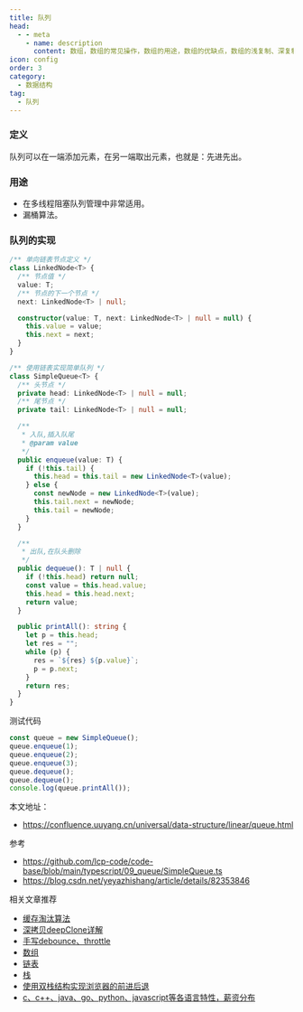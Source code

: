 ```yaml
---
title: 队列
head:
  - - meta
    - name: description
      content: 数组，数组的常见操作，数组的用途，数组的优缺点，数组的浅复制、深复制，数组的引用复制和值复制，数组的常见用途。
icon: config
order: 3
category:
  - 数据结构
tag:
  - 队列
---
```


### **定义**
队列可以在一端添加元素，在另一端取出元素，也就是：先进先出。

### **用途**
- 在多线程阻塞队列管理中非常适用。
- 漏桶算法。

### **队列的实现**
```ts
/** 单向链表节点定义 */
class LinkedNode<T> {
  /** 节点值 */
  value: T;
  /** 节点的下一个节点 */
  next: LinkedNode<T> | null;

  constructor(value: T, next: LinkedNode<T> | null = null) {
    this.value = value;
    this.next = next;
  }
}

/** 使用链表实现简单队列 */
class SimpleQueue<T> {
  /** 头节点 */
  private head: LinkedNode<T> | null = null;
  /** 尾节点 */
  private tail: LinkedNode<T> | null = null;

  /**
   * 入队,插入队尾
   * @param value
   */
  public enqueue(value: T) {
    if (!this.tail) {
      this.head = this.tail = new LinkedNode<T>(value);
    } else {
      const newNode = new LinkedNode<T>(value);
      this.tail.next = newNode;
      this.tail = newNode;
    }
  }

  /**
   * 出队,在队头删除
   */
  public dequeue(): T | null {
    if (!this.head) return null;
    const value = this.head.value;
    this.head = this.head.next;
    return value;
  }

  public printAll(): string {
    let p = this.head;
    let res = "";
    while (p) {
      res = `${res} ${p.value}`;
      p = p.next;
    }
    return res;
  }
}
```

测试代码
```ts
const queue = new SimpleQueue();
queue.enqueue(1);
queue.enqueue(2);
queue.enqueue(3);
queue.dequeue();
queue.dequeue();
console.log(queue.printAll());
```

本文地址：
- https://confluence.uuyang.cn/universal/data-structure/linear/queue.html

参考
- https://github.com/lcp-code/code-base/blob/main/typescript/09_queue/SimpleQueue.ts
- https://blog.csdn.net/yeyazhishang/article/details/82353846

相关文章推荐
- [缓存淘汰算法](../../algorithm/faq/lru.md)
- [深拷贝deepClone详解](../faq/deep-clone.md)
- [手写debounce、throttle](../faq/debounce-throttle.md)
- [数组](./array.md)
- [链表](./linked.md)
- [栈](./stack.md)
- [使用双栈结构实现浏览器的前进后退](./stack.md#使用双栈结构实现浏览器的前进后退)
- [c、c++、java、go、python、javascript等各语言特性，薪资分布](../../../universal/lang/lang-feature.md)
